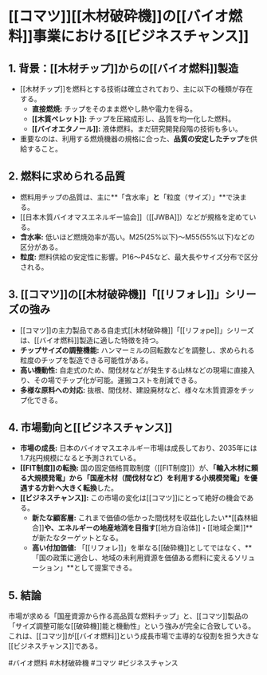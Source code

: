# [[コマツ]][[木材破砕機]]の[[バイオ燃料]]事業における[[ビジネスチャンス]]

## 1. 背景：[[木材チップ]]からの[[バイオ燃料]]製造

- [[木材チップ]]を燃料とする技術は確立されており、主に以下の種類が存在する。
    - **直接燃焼:** チップをそのまま燃やし熱や電力を得る。
    - **[[木質ペレット]]:** チップを圧縮成形し、品質を均一化した燃料。
    - **[[バイオエタノール]]:** 液体燃料。まだ研究開発段階の技術も多い。
- 重要なのは、利用する燃焼機器の規格に合った、**品質の安定したチップ**を供給すること。

## 2. 燃料に求められる品質

- 燃料用チップの品質は、主に**「含水率」**と**「粒度（サイズ）」**で決まる。
- [[日本木質バイオマスエネルギー協会]]（[[JWBA]]）などが規格を定めている。
- **含水率:** 低いほど燃焼効率が高い。M25(25%以下)～M55(55%以下)などの区分がある。
- **粒度:** 燃料供給の安定性に影響。P16～P45など、最大長やサイズ分布で区分される。

## 3. [[コマツ]]の[[木材破砕機]]「[[リフォレ]]」シリーズの強み

- [[コマツ]]の主力製品である自走式[[木材破砕機]]「[[リフォре]]」シリーズは、[[バイオ燃料]]製造に適した特徴を持つ。
- **チップサイズの調整機能:** ハンマーミルの回転数などを調整し、求められる粒度のチップを製造できる可能性がある。
- **高い機動性:** 自走式のため、間伐材などが発生する山林などの現場に直接入り、その場でチップ化が可能。運搬コストを削減できる。
- **多様な原料への対応:** 抜根、間伐材、建設廃材など、様々な木質資源をチップ化できる。

## 4. 市場動向と[[ビジネスチャンス]]

- **市場の成長:** 日本のバイオマスエネルギー市場は成長しており、2035年には1.7兆円規模になると予測されている。
- **[[FIT制度]]の転換:** 国の固定価格買取制度（[[FIT制度]]）が、**「輸入木材に頼る大規模発電」から「国産木材（間伐材など）を利用する小規模発電」を優遇する方針へ大きく転換**した。
- **[[ビジネスチャンス]]:** この市場の変化は[[コマツ]]にとって絶好の機会である。
    - **新たな顧客層:** これまで価値の低かった間伐材を収益化したい**[[森林組合]]**や、エネルギーの地産地消を目指す**[[地方自治体]]・[[地域企業]]**が新たなターゲットとなる。
    - **高い付加価値:** 「[[リフォレ]]」を単なる[[破砕機]]としてではなく、**「国の政策に適合し、地域の未利用資源を価値ある燃料に変えるソリューション」**として提案できる。

## 5. 結論

市場が求める「国産資源から作る高品質な燃料チップ」と、[[コマツ]]製品の「サイズ調整可能な[[破砕機]]能と機動性」という強みが完全に合致している。これは、[[コマツ]]が[[バイオ燃料]]という成長市場で主導的な役割を担う大きな[[ビジネスチャンス]]である。

#バイオ燃料 #木材破砕機 #コマツ #ビジネスチャンス
